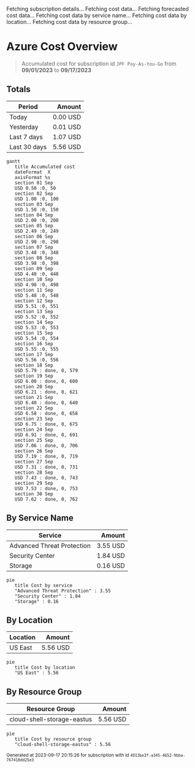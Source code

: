 Fetching subscription details...
Fetching cost data...
Fetching forecasted cost data...
Fetching cost data by service name...
Fetching cost data by location...
Fetching cost data by resource group...
# Azure Cost Overview

> Accumulated cost for subscription id `JPF Pay-As-You-Go` from **09/01/2023** to **09/17/2023**

## Totals

|Period|Amount|
|---|---:|
|Today|0.00 USD|
|Yesterday|0.01 USD|
|Last 7 days|1.07 USD|
|Last 30 days|5.56 USD|

```mermaid
gantt
   title Accumulated cost
   dateFormat  X
   axisFormat %s
   section 01 Sep
   USD 0.50 :0, 50
   section 02 Sep
   USD 1.00 :0, 100
   section 03 Sep
   USD 1.50 :0, 150
   section 04 Sep
   USD 2.00 :0, 200
   section 05 Sep
   USD 2.49 :0, 249
   section 06 Sep
   USD 2.98 :0, 298
   section 07 Sep
   USD 3.48 :0, 348
   section 08 Sep
   USD 3.98 :0, 398
   section 09 Sep
   USD 4.48 :0, 448
   section 10 Sep
   USD 4.98 :0, 498
   section 11 Sep
   USD 5.48 :0, 548
   section 12 Sep
   USD 5.51 :0, 551
   section 13 Sep
   USD 5.52 :0, 552
   section 14 Sep
   USD 5.53 :0, 553
   section 15 Sep
   USD 5.54 :0, 554
   section 16 Sep
   USD 5.55 :0, 555
   section 17 Sep
   USD 5.56 :0, 556
   section 18 Sep
   USD 5.79 : done, 0, 579
   section 19 Sep
   USD 6.00 : done, 0, 600
   section 20 Sep
   USD 6.21 : done, 0, 621
   section 21 Sep
   USD 6.40 : done, 0, 640
   section 22 Sep
   USD 6.58 : done, 0, 658
   section 23 Sep
   USD 6.75 : done, 0, 675
   section 24 Sep
   USD 6.91 : done, 0, 691
   section 25 Sep
   USD 7.06 : done, 0, 706
   section 26 Sep
   USD 7.19 : done, 0, 719
   section 27 Sep
   USD 7.31 : done, 0, 731
   section 28 Sep
   USD 7.43 : done, 0, 743
   section 29 Sep
   USD 7.53 : done, 0, 753
   section 30 Sep
   USD 7.62 : done, 0, 762
```

## By Service Name

|Service|Amount|
|---|---:|
|Advanced Threat Protection|3.55 USD|
|Security Center|1.84 USD|
|Storage|0.16 USD|

```mermaid
pie
   title Cost by service
   "Advanced Threat Protection" : 3.55
   "Security Center" : 1.84
   "Storage" : 0.16
```

## By Location

|Location|Amount|
|---|---:|
|US East|5.56 USD|

```mermaid
pie
   title Cost by location
   "US East" : 5.56
```

## By Resource Group

|Resource Group|Amount|
|---|---:|
|cloud-shell-storage-eastus|5.56 USD|

```mermaid
pie
   title Cost by resource group
   "cloud-shell-storage-eastus" : 5.56
```

<sup>Generated at 2023-09-17 20:15:26 for subscription with id `4913be3f-a345-4652-9bba-767418dd25e3`</sup>
